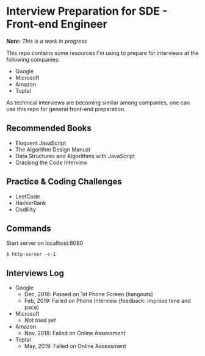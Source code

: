 # Interview Preparation for SDE - Front-end Engineer

_**Note:** This is a work in progress_

This repo contains some resources I'm using to prepare for interviews at the following companies:

* Google
* Microsoft
* Amazon
* Toptal

As technical interviews are becoming similar among companies, one can use this repo for general front-end preparation.

## Recommended Books

* Eloquent JavaScript
* The Algorithm Design Manual
* Data Structures and Algorithms with JavaScript
* Cracking the Code Interview

## Practice & Coding Challenges

* LeetCode
* HackerRank
* Codillity

## Commands

Start server on localhost:8080
```
$ http-server -c-1
```
## Interviews Log

* Google
    * Dec, 2018: Passed on 1st Phone Screen (hangouts)
    * Feb, 2019: Failed on Phone Interview  (feedback: improve time and pace)
* Microsoft
    * _Not tried yet_
* Amazon
    * Nov, 2018: Failed on Online Assessment
* Toptal
    * May, 2019: Failed on Online Assessment
